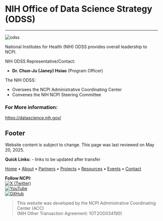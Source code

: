 NIH Office of Data Science Strategy (ODSS)
==========================================

* * *
![odss](https://github.com/user-attachments/assets/93d3a0ef-96c5-4c63-9313-9e518aae5109)

National Institutes for Health (NIH) ODSS provides overall leadership to NCPI.

NIH ODSS Representative/Contact:

*   **Dr. Chun-Ju (Janey) Hsiao** (Program Officer)

The NIH ODSS:

*   Oversees the NCPI Administrative Coordinating Center
*   Convenes the NIH NCPI Steering Committee

### For More information:
https://datascience.nih.gov/



## Footer

Website content is subject to change. This page was last reviewed on May 20, 2025.

**Quick Links:**  - links to be updated after transfer

[Home](/) • [About](/about) • [Partners](/partners) • [Projects](/projects) • [Resources](/resources) • [Events](/events) • [Contact](/contact)

**Follow NCPI:**  
[![X (Twitter)](https://img.shields.io/badge/X-@NIHCloudInterop-1DA1F2?logo=twitter&logoColor=white)](https://twitter.com/NIHCloudInterop)  
[![YouTube](https://img.shields.io/badge/YouTube-ncpi--acc-red?logo=youtube&logoColor=white)](https://www.youtube.com/@ncpi-acc)  
[![GitHub](https://img.shields.io/badge/GitHub-NIH--NCPI-black?logo=github&logoColor=white)](https://github.com/NIH-NCPI)

> This website was developed by the NCPI Administrative Coordinating Center (ACC)  
> (NIH Other Transaction Agreement: 1OT2OD034190)
